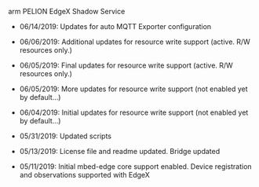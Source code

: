 arm PELION EdgeX Shadow Service 

- 06/14/2019: Updates for auto MQTT Exporter configuration

- 06/06/2019: Additional updates for resource write support (active. R/W resources only.)

- 06/05/2019: Final updates for resource write support (active. R/W resources only.)

- 06/05/2019: More updates for resource write support (not enabled yet by default...)

- 06/04/2019: Initial updates for resource write support (not enabled yet by default...)

- 05/31/2019: Updated scripts

- 05/13/2019: License file and readme updated. Bridge updated

- 05/11/2019: Initial mbed-edge core support enabled. Device registration and observations supported with EdgeX
